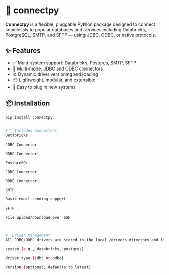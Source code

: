# 🔌 connectpy

**Connectpy** is a flexible, pluggable Python package designed to connect seamlessly to popular databases and services including Databricks, PostgreSQL, SMTP, and SFTP — using JDBC, ODBC, or native protocols.

## ✨ Features

- ✅ Multi-system support: Databricks, Postgres, SMTP, SFTP  
- 🔄 Multi-mode: JDBC and ODBC connectors  
- ⚙️ Dynamic driver versioning and loading  
- 📦 Lightweight, modular, and extensible  
- 🧩 Easy to plug in new systems  

## 📦 Installation

```bash
pip install connectpy


# 🔌 Included Connectors
Databricks

JDBC Connector

ODBC Connector

PostgreSQL

JDBC Connector

ODBC Connector

SMTP

Basic email sending support

SFTP

File upload/download over SSH



#  Driver Management
All JDBC/ODBC drivers are stored in the local /drivers directory and loaded dynamically by:

system (e.g., databricks, postgres)

driver_type (jdbc or odbc)

version (optional; defaults to latest)